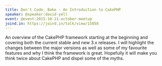 ```yaml
---
title: Don't Code, Bake - An Introduction to CakePHP
speaker: @speaker:david-yell
event: @event:2015-10-21-october-meetup
joind.in: https://joind.in/talk/view/15858
---
```


An overview of the CakePHP framework starting at the beginning and covering both the current stable and new 3.x releases. I will highlight the changes between the major versions as well as some of my favourite features and why I think the framework is great. Hopefully it will make you think twice about CakePHP and dispel some of the myths.
